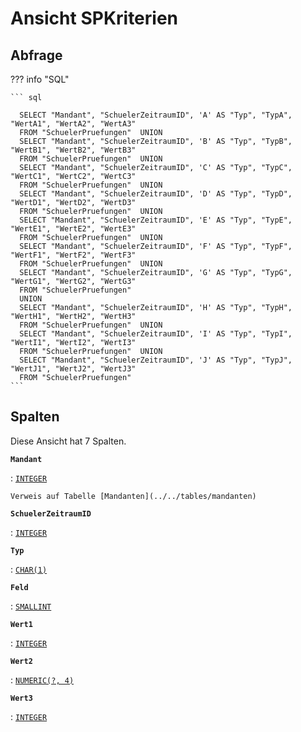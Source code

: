# Ansicht **SPKriterien**

## Abfrage

??? info "SQL"

    ``` sql
    
      SELECT "Mandant", "SchuelerZeitraumID", 'A' AS "Typ", "TypA", "WertA1", "WertA2", "WertA3"
      FROM "SchuelerPruefungen"  UNION
      SELECT "Mandant", "SchuelerZeitraumID", 'B' AS "Typ", "TypB", "WertB1", "WertB2", "WertB3"
      FROM "SchuelerPruefungen"  UNION
      SELECT "Mandant", "SchuelerZeitraumID", 'C' AS "Typ", "TypC", "WertC1", "WertC2", "WertC3"
      FROM "SchuelerPruefungen"  UNION
      SELECT "Mandant", "SchuelerZeitraumID", 'D' AS "Typ", "TypD", "WertD1", "WertD2", "WertD3"
      FROM "SchuelerPruefungen"  UNION
      SELECT "Mandant", "SchuelerZeitraumID", 'E' AS "Typ", "TypE", "WertE1", "WertE2", "WertE3"
      FROM "SchuelerPruefungen"  UNION
      SELECT "Mandant", "SchuelerZeitraumID", 'F' AS "Typ", "TypF", "WertF1", "WertF2", "WertF3"
      FROM "SchuelerPruefungen"  UNION
      SELECT "Mandant", "SchuelerZeitraumID", 'G' AS "Typ", "TypG", "WertG1", "WertG2", "WertG3"
      FROM "SchuelerPruefungen" 
      UNION
      SELECT "Mandant", "SchuelerZeitraumID", 'H' AS "Typ", "TypH", "WertH1", "WertH2", "WertH3"
      FROM "SchuelerPruefungen"  UNION
      SELECT "Mandant", "SchuelerZeitraumID", 'I' AS "Typ", "TypI", "WertI1", "WertI2", "WertI3"
      FROM "SchuelerPruefungen"  UNION
      SELECT "Mandant", "SchuelerZeitraumID", 'J' AS "Typ", "TypJ", "WertJ1", "WertJ2", "WertJ3"
      FROM "SchuelerPruefungen"
    ```

## Spalten

Diese Ansicht hat 7 Spalten.

**`Mandant`**

:   [`INTEGER`](https://firebirdsql.org/file/documentation/html/en/refdocs/fblangref40/firebird-40-language-reference.html#fblangref40-datatypes-inttypes)

    Verweis auf Tabelle [Mandanten](../../tables/mandanten)

**`SchuelerZeitraumID`**

:   [`INTEGER`](https://firebirdsql.org/file/documentation/html/en/refdocs/fblangref40/firebird-40-language-reference.html#fblangref40-datatypes-inttypes)

**`Typ`**

:   [`CHAR(1)`](https://firebirdsql.org/file/documentation/html/en/refdocs/fblangref40/firebird-40-language-reference.html#fblangref40-datatypes-chartypes)

**`Feld`**

:   [`SMALLINT`](https://firebirdsql.org/file/documentation/html/en/refdocs/fblangref40/firebird-40-language-reference.html#fblangref40-datatypes-inttypes)

**`Wert1`**

:   [`INTEGER`](https://firebirdsql.org/file/documentation/html/en/refdocs/fblangref40/firebird-40-language-reference.html#fblangref40-datatypes-inttypes)

**`Wert2`**

:   [`NUMERIC(?, 4)`](https://firebirdsql.org/file/documentation/html/en/refdocs/fblangref40/firebird-40-language-reference.html#fblangref40-datatypes-fixedtypes)

**`Wert3`**

:   [`INTEGER`](https://firebirdsql.org/file/documentation/html/en/refdocs/fblangref40/firebird-40-language-reference.html#fblangref40-datatypes-inttypes)
